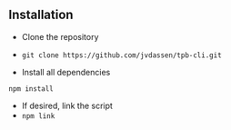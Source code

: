 ## Installation

* Clone the repository
* `git clone https://github.com/jvdassen/tpb-cli.git`

* Install all dependencies
```cd tpb-cli
npm install
```

* If desired, link the script
* `npm link`


